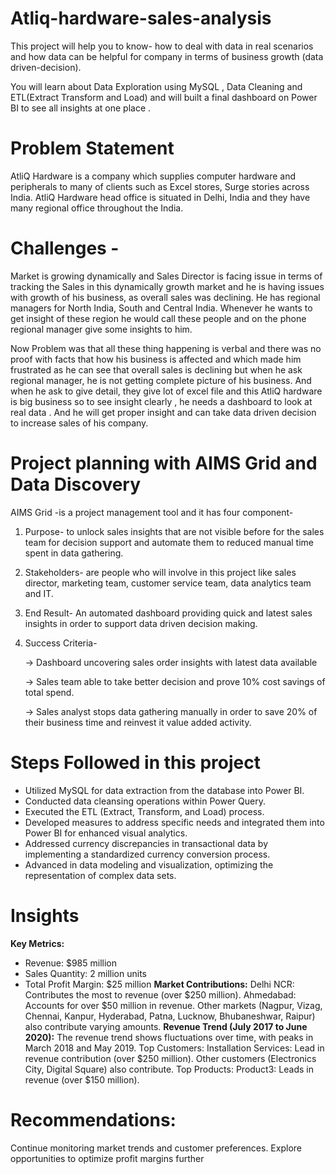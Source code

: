 # Atliq-hardware-sales-analysis

This project will help you to know- how to deal with data in real scenarios and how data can be helpful for company in terms of business growth (data driven-decision).

You will learn about Data Exploration using MySQL , Data Cleaning and ETL(Extract Transform and Load) and will built a final dashboard on Power BI to see all insights at one place .

#  Problem Statement #
AtliQ Hardware is a company which supplies computer hardware and peripherals to many of clients such as Excel stores, Surge stories across India. AtliQ Hardware head office is situated in Delhi, India and they have many regional office throughout the India.

# Challenges -
Market is growing dynamically and Sales Director is facing issue in terms of tracking the Sales in this dynamically growth market and he is having issues with growth of his business, as overall sales was declining. He has regional managers for North India, South and Central India. Whenever he wants to get insight of these region he would call these people and on the phone regional manager give some insights to him.

Now Problem was that all these thing happening is verbal and there was no proof with facts that how his business is affected and which made him frustrated as he can see that overall sales is declining but when he ask regional manager, he is not getting complete picture of his business. And when he ask to give detail, they give lot of excel file and this AtliQ hardware is big business so to see insight clearly , he needs a dashboard to look at real data . And he will get proper insight and can take data driven decision to increase sales of his company.

# Project planning with AIMS Grid and Data Discovery
AIMS Grid -is a project management tool and it has four component-

1. Purpose- to unlock sales insights that are not visible before for the sales team for decision support and automate them to reduced manual time spent in data gathering.

2. Stakeholders- are people who will involve in this project like sales director, marketing team, customer service team, data analytics team and IT.

3. End Result- An automated dashboard providing quick and latest sales insights in order to support data driven decision making.
   
4. Success Criteria-
   
    → Dashboard uncovering sales order insights with latest data available

    → Sales team able to take better decision and prove 10% cost savings of total spend.

    → Sales analyst stops data gathering manually in order to save 20% of their business time and reinvest it value added activity.
   
# Steps Followed in this project

* Utilized MySQL for data extraction from the database into Power BI.
* Conducted data cleansing operations within Power Query.
* Executed the ETL (Extract, Transform, and Load) process.
* Developed measures to address specific needs and integrated them into Power BI for enhanced visual analytics.
* Addressed currency discrepancies in transactional data by implementing a standardized currency conversion process.
* Advanced in data modeling and visualization, optimizing the representation of complex data sets.
  
# Insights
**Key Metrics:**
* Revenue: $985 million
* Sales Quantity: 2 million units
* Total Profit Margin: $25 million
**Market Contributions:**
Delhi NCR: Contributes the most to revenue (over $250 million).
Ahmedabad: Accounts for over $50 million in revenue.
Other markets (Nagpur, Vizag, Chennai, Kanpur, Hyderabad, Patna, Lucknow, Bhubaneshwar, Raipur) also contribute varying amounts.
**Revenue Trend (July 2017 to June 2020):**
The revenue trend shows fluctuations over time, with peaks in March 2018 and May 2019.
Top Customers: Installation Services: Lead in revenue contribution (over $250 million).
Other customers (Electronics City, Digital Square) also contribute.
Top Products: Product3: Leads in revenue (over $150 million).

# Recommendations:
Continue monitoring market trends and customer preferences.
Explore opportunities to optimize profit margins further
